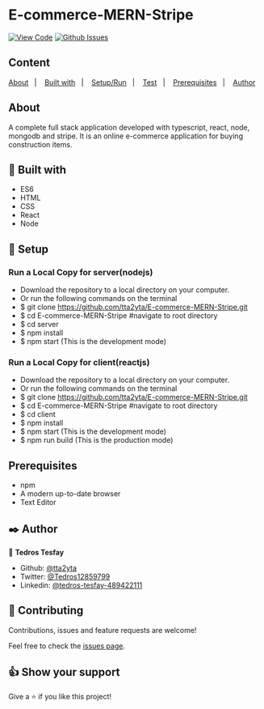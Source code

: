 # E-commerce-MERN-Stripe

[![View Code](https://img.shields.io/badge/View%20-Code-green)](https://github.com/tta2yta/E-commerce-MERN-Stripe//pulls)
[![Github Issues](https://img.shields.io/badge/GitHub-Issues-orange)](https://github.com/tta2yta/E-commerce-MERN-Stripe/issues)


## Content

<a text-align="center" href="#about">About</a>&nbsp;&nbsp;&nbsp;|&nbsp;&nbsp;&nbsp;
<a href="#with">Built with</a>&nbsp;&nbsp;&nbsp;|&nbsp;&nbsp;&nbsp;
<a href="#setup">Setup/Run</a>&nbsp;&nbsp;&nbsp;|&nbsp;&nbsp;&nbsp;
<a href="#test">Test</a>&nbsp;&nbsp;&nbsp;|&nbsp;&nbsp;&nbsp;
<a href="#prerequisites">Prerequisites</a>&nbsp;&nbsp;&nbsp;|&nbsp;&nbsp;&nbsp;
<a href="#author">Author</a>


## About <a name = "about"></a>

A complete full stack application developed with typescript, react, node, mongodb and stripe. It is an online e-commerce application for buying construction items.


## 🔧 Built with<a name = "with"></a>

- ES6
- HTML
- CSS
- React
- Node

## 🔨 Setup<a name = "setup"></a>
### Run a Local Copy for server(nodejs)
- Download the repository to a local directory on your computer.
- Or run the following commands on the terminal
-  $ git clone https://github.com/tta2yta/E-commerce-MERN-Stripe.git
- $ cd E-commerce-MERN-Stripe    #navigate to root directory
- $ cd server
-  $ npm install
-  $ npm start (This is the development mode)

### Run a Local Copy for client(reactjs)
- Download the repository to a local directory on your computer.
- Or run the following commands on the terminal
-  $ git clone https://github.com/tta2yta/E-commerce-MERN-Stripe.git
- $ cd E-commerce-MERN-Stripe    #navigate to root directory
- $ cd client
-  $ npm install
-  $ npm start (This is the development mode)
-  $ npm run build (This is the production mode)


## Prerequisites<a name = "prerequisites"></a>
- npm
- A modern up-to-date browser
- Text Editor

## ✒️  Author <a name = "author"></a>

👤 **Tedros Tesfay**

- Github: [@tta2yta](https://github.com/tta2yta)
- Twitter: [@Tedros12859799](https://twitter.com/Tedros12859799)
- Linkedin: [@tedros-tesfay-489422111](https://www.linkedin.com/in/tedros-tesfay-489422111/)


## 🤝 Contributing

Contributions, issues and feature requests are welcome!

Feel free to check the [issues page](https://github.com/tta2yta/E-commerce-MERN-Stripe/issues).


## 👍 Show your support

Give a ⭐️ if you like this project!

</div>
